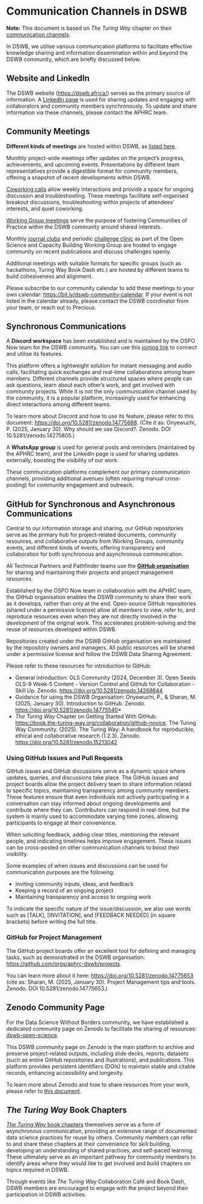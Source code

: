 # Communication Channels in DSWB

**Note:** This document is based on *The Turing Way* chapter on their [communication channels](https://book.the-turing-way.org/community-handbook/communication-channels).

In DSWB, we utilise various communication platforms to facilitate effective knowledge sharing and information dissemination within and beyond the DSWB community, which are briefly discussed below.

## Website and LinkedIn

The DSWB website (https://dswb.africa/) serves as the primary source of information.
A [LinkedIn page](https://www.linkedin.com/showcase/data-science-without-borders/) is used for sharing updates and engaging with collaborators and community members synchronously.
To update and share information via these channels, please contact the APHRC team.

## Community Meetings

**Different kinds of meetings** are hosted within DSWB, as [listed here](https://www.google.com/search?q=./dswb-meetings.md).

Monthly project-wide meetings offer updates on the project’s progress, achievements, and upcoming events. Presentations by different team representatives provide a digestible format for community members, offering a snapshot of recent developments within DSWB.

[Coworking calls](./coworking-calls.md) allow weekly interactions and provide a space for ongoing discussion and troubleshooting. These meetings facilitate self-organised breakout discussions, troubleshooting within projects of attendees' interests, and quiet coworking.

[Working Group meetings](https://github.com/aphrc-dswb/dswb-open-science-capacity-wg/blob/main/ways-of-working/open-science-capacity-building-working-group.md) serve the purpose of fostering Communities of Practice within the DSWB community around shared interests.

Monthly [journal clubs](./journal-club.md) and periodic [challenge clinic](./challenge-clinic.md) as part of the Open Science and Capacity Building Working Group are hosted to engage community on recent publications and discuss challenges openly.

Additional meetings with suitable formats for specific groups (such as hackathons, Turing Way Book Dash etc.) are hosted by different teams to build cohesiveness and alignment.

Please subscribe to our community calendar to add these meetings to your own calendar: https://bit.ly/dswb-community-calendar.
If your event is not listed in the calendar already, please contact the DSWB coordinator from your team, or reach out to Precious.

## Synchronous Communications

A **Discord workspace** has been established and is maintained by the OSPO Now team for the DSWB community. You can use this [joining link](https://discord.com/app/invite-with-guild-onboarding/MngBuwrw) to connect and utilise its features.

This platform offers a lightweight solution for instant messaging and audio calls, facilitating quick exchanges and real-time collaborations among team members. Different channels provide structured spaces where people can ask questions, learn about each other’s work, and get involved with community projects. While it is not the only communication channel used by the community, it is a popular platform, increasingly used for enhancing direct interactions among different teams.

To learn more about Discord and how to use its feature, please refer to this document: https://doi.org/10.5281/zenodo.14775688. (Cite it as: Onyewuchi, P. (2025, January 30). Why should we use Discord?. Zenodo. DOI 10.5281/zenodo.14275805.)

A **WhatsApp group** is used for general posts and reminders (maintained by the APHRC team), and the LinkedIn page is used for sharing updates externally, boosting the visibility of our work.

These communication platforms complement our primary communication channels, providing additional avenues (often requiring manual cross-posting) for community engagement and outreach.

## GitHub for Synchronous and Asynchronous Communications

Central to our information storage and sharing, our GitHub repositories serve as the primary hub for project-related documents, community resources, and collaborative outputs from Working Groups, community events, and different kinds of events, offering transparency and collaboration for both synchronous and asynchronous communication.

All Technical Partners and Pathfinder teams use the **[GitHub organisation](https://github.com/aphrc-dswb)** for sharing and maintaining their projects and project management resources.

Established by the OSPO Now team in collaboration with the APHRC team, the GitHub organisation enables the DSWB community to share their work as it develops, rather than only at the end. Open-source GitHub repositories (shared under a permissive license) allow all members to view, refer to, and reproduce resources even when they are not directly involved in the development of the original work. This accelerates problem-solving and the reuse of resources developed within DSWB.

Repositories created under the DSWB GitHub organisation are maintained by the repository owners and managers. All public resources will be shared under a permissive license and follow the DSWB Data Sharing Agreement.

Please refer to these resources for introduction to GitHub:
- General introduction: OLS Community (2024, December 3). Open Seeds OLS-9 Week-5 Content - Version Control and GitHub for Collaboration - Skill Up. Zenodo. https://doi.org/10.5281/zenodo.14268644
- Guidance for using the DSWB Organisation: Onyewuchi, P., & Sharan, M. (2025, January 30). Introduction to GitHub. Zenodo. https://doi.org/10.5281/zenodo.14775540*
- _The Turing Way_ Chapter on Getting Started With GitHub: https://book.the-turing-way.org/collaboration/github-novice. The Turing Way Community. (2025). The Turing Way: A handbook for reproducible, ethical and collaborative research (1.2.3). Zenodo. https://doi.org/10.5281/zenodo.15213042

### Using GitHub Issues and Pull Requests

GitHub issues and GitHub discussions serve as a dynamic space where updates, queries, and discussions take place. The GitHub issues and project boards allow the project delivery team to share information related to specific topics, maintaining transparency among community members. These features ensure that even individuals not actively participating in a conversation can stay informed about ongoing developments and contribute where they can. Contributors can respond in real-time, but the system is mainly used to accommodate varying time zones, allowing participants to engage at their convenience.

When soliciting feedback, adding clear titles, mentioning the relevant people, and indicating timelines helps improve engagement. These issues can be cross-posted on other communication channels to boost their visibility.

Some examples of when issues and discussions can be used for communication purposes are the following:

- Inviting community inputs, ideas, and feedback
- Keeping a record of an ongoing project
- Maintaining transparency and access to ongoing work

To indicate the specific nature of the issue/discussion, we also use words such as [TALK], [INVITATION], and [FEEDBACK NEEDED] (in square brackets) before writing the full title.

### GitHub for Project Management

The GitHub project boards offer an excellent tool for defining and managing tasks, such as demonstrated in the DSWB organisation: https://github.com/orgs/aphrc-dswb/projects.

You can learn more about it here: https://doi.org/10.5281/zenodo.14775653 (cite as: Sharan, M. (2025, January 30). Project Management tips and tools. Zenodo. DOI 10.5281/zenodo.14775653.)

## Zenodo Community Page

For the Data Science Without Borders community, we have established a dedicated community page on Zenodo to facilitate the sharing of resources: [dswb-open-science](https://zenodo.org/communities/dswb-open-science).

This DSWB community page on Zenodo is the main platform to archive and preserve project-related outputs, including slide decks, reports, datasets (such as entire GitHub repositories and illustrations), and publications. This platform provides persistent identifiers (DOIs) to maintain stable and citable records, enhancing accessibility and longevity.

To learn more about Zenodo and how to share resources from your work, please refer to [this document](https://github.com/aphrc-dswb/dswb-open-science-capacity-wg/blob/main/ways-of-working/sharing-resources-on-zenodo.md).

## _The Turing Way_ Book Chapters

[_The Turing Way_ book chapters](https://book.the-turing-way.org/) themselves serve as a form of asynchronous communication, providing an extensive range of documented data science practices for reuse by others. Community members can refer to and share these chapters at their convenience for skill building, developing an understanding of shared practices, and self-paced learning. These ultimately serve as an important pathway for community members to identify areas where they would like to get involved and build chapters on topics required in DSWB.

Through events like *The Turing Way* Collaboration Café and Book Dash, DSWB members are encouraged to engage with the project beyond their participation in DSWB activities.
